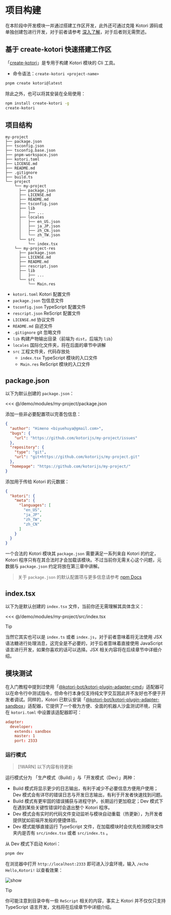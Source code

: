 # 项目构建

<!-- TODO: LINK -->

在本阶段中开发模块一并通过搭建工作区开发，此外还可通过克隆 Kotori 源码或单独创建包进行开发，对于前者请参考 [深入了解](https://kotori.js.org/advanced/)，对于后者则无需赘述。

## 基于 create-kotori 快速搭建工作区

「[create-kotori](https://github.com/kotorijs/create-kotori)」是专用于构建 Kotori 模块的 Cli 工具。

- 命令语法：`create-kotori <project-name>`

```bash
pnpm create kotori@latest
```

除此之外，也可以将其安装在全局使用：

```bash
npm install create-kotori -g
create-kotori
```

## 项目结构

```text
my-project
├── package.json
├── tsconfig.json
├── tsconfig.base.json
├── pnpm-workspace.json
├── kotori.toml
├── LICENSE.md
├── README.md
├── .gitignore
├── build.ts
└── project
    └── my-project
      ├── package.json
      ├── LICENSE.md
      ├── README.md
      ├── tsconfig.json
      ├── lib
      │   ├── ...
      ├── locales
      │   ├── en_US.json
      │   ├── ja_JP.json
      │   ├── zh_CN.json
      │   └── zh_TW.json
      └── src
          └── index.tsx
    └── my-project-res
      ├── package.json
      ├── LICENSE.md
      ├── README.md
      ├── rescript.json
      ├── lib
      │   ├── ...
      └── src
          └── Main.res
```

- `kotori.toml` Kotori 配置文件
- `package.json` 包信息文件
- `tsconfig.json` TypeScript 配置文件
- `rescript.json` ReScript 配置文件
- `LICENSE.md` 协议文件
- `README.md` 自述文件
- `.gitignore` git 忽略文件
- `lib` 构建产物输出目录（前端为 `dist`，后端为 `lib`）
- `locales` 国际化文件夹，将在后面的章节中讲解
- `src` 工程文件夹，代码存放处
  - `index.tsx` TypeScript 模块的入口文件
  - `Main.res` ReScript 模块的入口文件

## package.json

以下为默认创建的 `package.json`：

<<< @/demo/modules/my-project/package.json

添加一些非必要配置项以完善包信息：

```json
{
  "author": "Himeno <biyuehuya@gmail.com>",
  "bugs": {
    "url": "https://github.com/kotorijs/my-project/issues"
  },
  "repository": {
    "type": "git",
    "url": "git+https://github.com/kotorijs/my-project.git"
  },
  "homepage": "https://github.com/kotorijs/my-project/"
}
```

添加用于传给 Kotori 的元数据：

```json
{
  "kotori": {
    "meta": {
      "languages": [
        "en_US",
        "ja_JP",
        "zh_TW",
        "zh_CN"
      ]
    }
  }
}
```

一个合法的 Kotori 模块其 `package.json` 需要满足一系列来自 Kotori 的约定，Kotori 程序只有在其合法时才会加载该模块。不过当前你无需关心这个问题，元数据与 `package.json` 约定将放在第三章中讲解。

> 关于 `package.json` 的默认配置项与更多信息请参考 [npm Docs](https://docs.npmjs.com/cli/v6/configuring-npm/package-json/)

## index.tsx

以下为是默认创建的 `index.tsx` 文件，当前你还无需理解其具体含义：

<<< @/demo/modules/my-project/src/index.tsx

> [!TIP]
> 当然它其实也可以是 `index.ts` 或者 `index.js`，对于前者意味着将无法使用 JSX 语法糖进行处理消息，这完全是不必要的，对于后者意味着直接使用 JavaScript 语言进行开发，如果你喜欢的话可以选择。JSX 相关内容将在后续章节中详细介绍。

## 模块测试

在入门教程中提到过使用「[@kotori-bot/kotori-plugin-adapter-cmd](../../modules/#@kotori-bot/kotori-plugin-adapter-cmd)」适配器可以在命令行中测试指令，但命令行本身仅支持纯文字交互因此并不友好也不便于开发者调试。同样的，Kotori 已默认安装「[@kotori-bot/kotori-plugin-adapter-sandbox](../../modules/#@kotori-bot/kotori-plugin-adapter-sandbox)」适配器，它提供了一个极为方便、全面的机器人沙盒测试环境，只需在 `kotori.toml` 中设置该适配器即可：

```toml
adapter:
  developer:
    extends: sandbox
    master: 1
    port: 2333
```

### 运行模式

<!-- TODO: update -->

> [!WARN]
> 以下内容有待更新

运行模式分为 「生产模式（Build）」与「开发模式（Dev）」两种：

- Build 模式将显示更少的日志输出，有利于减少不必要信息方便用户使用；Dev 模式会有详尽的错误日志与开发日志输出，有利于开发者快速找到问题。
- Build 模式有更牢固的错误捕获与进程守护，长期运行更加稳定；Dev 模式下在遇到某些关键性错误时会退出整个 Kotori 程序。
- Dev 模式会有实时的代码文件变动监听与模块自动重载（热更新），为开发者提供犹如前端开发般的便捷体验。
- Dev 模式能够直接运行 TypeScript 文件，在加载模块时会优先检测模块文件夹内是否有 `src/index.tsx` 或者 `src/index.ts` 。

从 Dev 模式下启动 Kotori：

```bash
pnpm dev
```

在浏览器中打开 `http://localhost:2333` 即可进入沙盒环境，输入 `/echo Hello,Kotori!` 以查看效果：

![show](https://pic.imgdb.cn/item/65abe55e871b83018a1f2b92.png)

> [!TIP]
> 你可能注意到目录中有一些 `ReScript` 相关的内容，事实上 Kotori 并不仅仅只支持 TypeScript 语言开发，文档将在后续章节中详细介绍。
